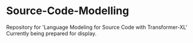 # Source-Code-Modelling
Repository for 'Language Modeling for Source Code with Transformer-XL'
Currently being prepared for display.
